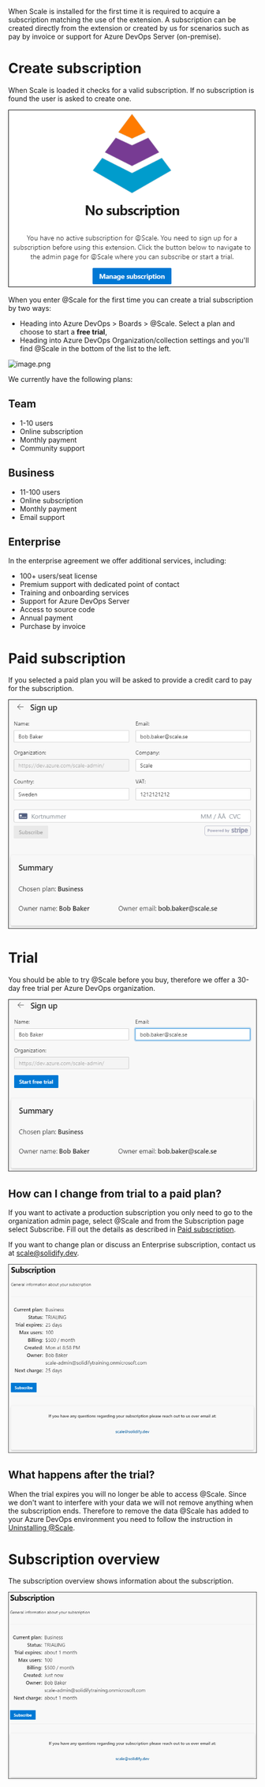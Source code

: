 When Scale is installed for the first time it is required to acquire a subscription matching the use of the extension. A subscription can be created directly from the extension or created by us for scenarios such as pay by invoice or support for Azure DevOps Server (on-premise).

# Create subscription
When Scale is loaded it checks for a valid subscription. If no subscription is found the user is asked to create one.

![image.png](/docs/.attachments/image-1b305915-0219-436d-864b-a8602fe3d716.png)

When you enter @Scale for the first time you can create a trial subscription by two ways:
* Heading into Azure DevOps > Boards > @Scale.  Select a plan and choose to start a **free trial**,
* Heading into Azure DevOps Organization/collection settings and you'll find @Scale in the bottom of the list to the left.

![image.png](https://user-images.githubusercontent.com/83336871/202509186-c08a7c10-c864-42ad-b445-364f9def6492.png)


We currently have the following plans:

## Team
* 1-10 users
* Online subscription
* Monthly payment
* Community support

## Business
* 11-100 users
* Online subscription
* Monthly payment
* Email support

## Enterprise

In the enterprise agreement we offer additional services, including:

* 100+ users/seat license
* Premium support with dedicated point of contact
* Training and onboarding services
* Support for Azure DevOps Server
* Access to source code
* Annual payment
* Purchase by invoice

# Paid subscription

If you selected a paid plan you will be asked to provide a credit card to pay for the subscription.

![image.png](/docs/.attachments/image-7aaab902-61f3-4a8a-bf40-792c7f153c9f.png)

# Trial

You should be able to try @Scale before you buy, therefore we offer a 30-day free trial per Azure DevOps organization. 

![image.png](/docs/.attachments/image-64119459-34c1-451a-a153-3ccce651a163.png)

## How can I change from trial to a paid plan?

If you want to activate a production subscription you only need to go to the organization admin page, select @Scale and from the Subscription page select Subscribe. Fill out the details as described in [Paid subscription](#paid-subscription).

If you want to change plan or discuss an Enterprise subscription, contact us at [scale@solidify.dev](mailto://scale@solidify.dev).

![image.png](/docs/.attachments/image-77856f7e-9100-472d-a3e2-1d27722cfa6e.png)

## What happens after the trial?

When the trial expires you will no longer be able to access @Scale. Since we don't want to interfere with your data we will not remove anything when the subscription ends. Therefore to remove the data @Scale has added to your Azure DevOps environment you need to follow the instruction in [Uninstalling @Scale](/docs/Administration/Uninstalling-Scale.md).

# Subscription overview

The subscription overview shows information about the subscription.

![image.png](/docs/.attachments/image-13b7675f-79a2-460a-814b-fe62dd2cecf1.png)
